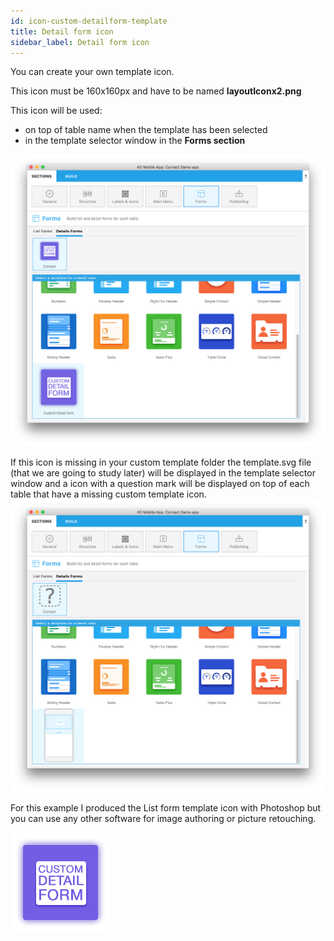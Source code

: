 ```yaml
---
id: icon-custom-detailform-template
title: Detail form icon
sidebar_label: Detail form icon
---
```


You can create your own template icon. 

This icon must be 160x160px and have to be named **layoutIconx2.png**

This icon will be used:
* on top of table name when the template has been selected
* in the template selector window in the **Forms section**

![Custom detailform template](assets/custom-detailform/custom-detailform-template.png)


If this icon is missing in your custom template folder the template.svg file (that we are going to study later) will be displayed in the template selector window and a icon with a question mark will be displayed on top of each table that have a missing custom template icon.
![Missing listform icon custom template](assets/custom-detailform/missing-detailform-icon-custom-template.png)

For this example I produced the List form template icon with Photoshop but you can use any other software for image authoring or picture retouching.

![Custom listform template icon](assets/custom-detailform/custom-detail-form-icon.png)
